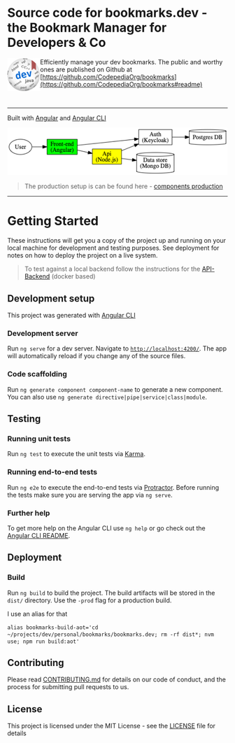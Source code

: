 # Source code for bookmarks.dev - the Bookmark Manager for Developers & Co

<img align="left" src="src/assets/bookmarks.dev-logo-md.png">

Efficiently manage your dev bookmarks. The public and worthy ones are published on Github 
at [https://github.com/CodepediaOrg/bookmarks](https://github.com/CodepediaOrg/bookmarks#readme)
  
<br/>
  
 ---

 Built with [Angular](https://angular.io/) and [Angular CLI](https://cli.angular.io/)
 
 ![components-graph](documentation/graphviz/components-graph.png)
 
> The production setup is can be found here - [components production](https://raw.githubusercontent.com/wiki/CodepediaOrg/bookmarks-api/images/network-diagram.png)


***

# Getting Started 

These instructions will get you a copy of the project up and running on your local machine for development and testing purposes.
 See deployment for notes on how to deploy the project on a live system.
 
> To test against a local backend follow the instructions for the [API-Backend](https://github.com/CodepediaOrg/bookmarks.dev-api#readme) (docker based)
 
## Development setup

This project was generated with [Angular CLI](https://github.com/angular/angular-cli)

### Development server

Run `ng serve` for a dev server. Navigate to [`http://localhost:4200/`](http://localhost:4200). The app will automatically reload if you change any of the source files.

### Code scaffolding

Run `ng generate component component-name` to generate a new component. You can also use `ng generate directive|pipe|service|class|module`.

## Testing

### Running unit tests

Run `ng test` to execute the unit tests via [Karma](https://karma-runner.github.io).

### Running end-to-end tests

Run `ng e2e` to execute the end-to-end tests via [Protractor](http://www.protractortest.org/).
Before running the tests make sure you are serving the app via `ng serve`.

### Further help

To get more help on the Angular CLI use `ng help` or go check out the [Angular CLI README](https://github.com/angular/angular-cli/blob/master/README.md).

## Deployment

### Build

Run `ng build` to build the project. The build artifacts will be stored in the `dist/` directory. Use the `-prod` flag for a production build.

I use an alias for that
```shell
alias bookmarks-build-aot='cd ~/projects/dev/personal/bookmarks/bookmarks.dev; rm -rf dist*; nvm use; npm run build:aot'
```

## Contributing  
Please read [CONTRIBUTING.md](https://gist.github.com/PurpleBooth/b24679402957c63ec426) for details on our code of conduct, and the process for submitting pull requests to us.

## License

This project is licensed under the MIT License - see the [LICENSE](LICENSE) file for details

